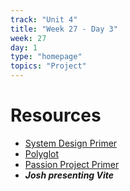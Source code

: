 ```yaml
---
track: "Unit 4"
title: "Week 27 - Day 3"
week: 27
day: 1
type: "homepage"
topics: "Project"
---
```



# Resources
- [System Design Primer](/unit-4/week-27/system-design-primer)
- [Polyglot](/polyglot)
- [Passion Project Primer](/unit-4/week-27/slides)
- ***Josh presenting Vite***
